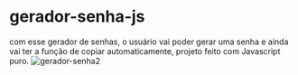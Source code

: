 # gerador-senha-js
com esse gerador de senhas, o usuário vai poder gerar uma senha e ainda vai ter a função de copiar automaticamente, projeto feito com Javascript puro. 
![gerador-senha2](https://user-images.githubusercontent.com/82414367/155041618-07a76faf-10fd-46b6-b1b0-85b5986ac37b.png)
